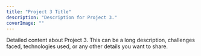 ```yaml
---
title: "Project 3 Title"
description: "Description for Project 3."
coverImage: ""
---
```


Detailed content about Project 3. This can be a long description, challenges faced, technologies used, or any other details you want to share.
